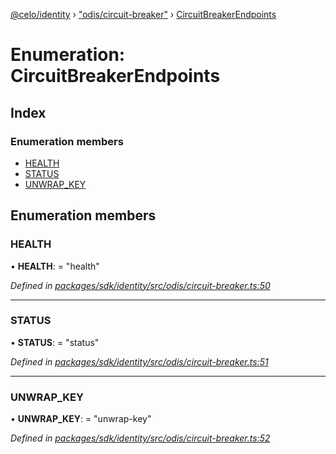 [@celo/identity](../README.md) › ["odis/circuit-breaker"](../modules/_odis_circuit_breaker_.md) › [CircuitBreakerEndpoints](_odis_circuit_breaker_.circuitbreakerendpoints.md)

# Enumeration: CircuitBreakerEndpoints

## Index

### Enumeration members

* [HEALTH](_odis_circuit_breaker_.circuitbreakerendpoints.md#health)
* [STATUS](_odis_circuit_breaker_.circuitbreakerendpoints.md#status)
* [UNWRAP_KEY](_odis_circuit_breaker_.circuitbreakerendpoints.md#unwrap_key)

## Enumeration members

###  HEALTH

• **HEALTH**: = "health"

*Defined in [packages/sdk/identity/src/odis/circuit-breaker.ts:50](https://github.com/celo-org/celo-monorepo/blob/master/packages/sdk/identity/src/odis/circuit-breaker.ts#L50)*

___

###  STATUS

• **STATUS**: = "status"

*Defined in [packages/sdk/identity/src/odis/circuit-breaker.ts:51](https://github.com/celo-org/celo-monorepo/blob/master/packages/sdk/identity/src/odis/circuit-breaker.ts#L51)*

___

###  UNWRAP_KEY

• **UNWRAP_KEY**: = "unwrap-key"

*Defined in [packages/sdk/identity/src/odis/circuit-breaker.ts:52](https://github.com/celo-org/celo-monorepo/blob/master/packages/sdk/identity/src/odis/circuit-breaker.ts#L52)*
